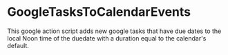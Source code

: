 # GoogleTasksToCalendarEvents
This google action script adds new google tasks that have due dates to the local Noon time of the duedate with a duration equal to the calendar's default.
